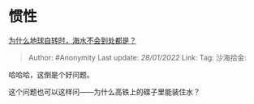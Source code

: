 # 惯性
[为什么地球自转时，海水不会到处都是？](https://www.zhihu.com/question/322021024/answer/675674435)

> Author: #Anonymity
> Last update: *28/01/2022*
> Link:
> Tag:
> 沙海拾金:

哈哈哈，这倒是个好问题。

这个问题也可以这样问——为什么高铁上的碟子里能装住水？
